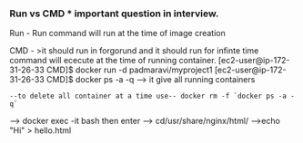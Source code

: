 ### Run vs CMD \* important question in interview.

Run -
Run command will run at the time of image creation

CMD - >it should run in forgorund and it should run for infinte time
command will ececute at the time of running container.
[ec2-user@ip-172-31-26-33 CMD]$ docker run -d padmaravi/myproject1
[ec2-user@ip-172-31-26-33 CMD]$ docker ps -a -q --> it give all running containers

    --to delete all container at a time use-- docker rm -f `docker ps -a -q`

--> docker exec -it <imagename> bash then enter
--> cd/usr/share/nginx/html/
-->echo "Hi" > hello.html
